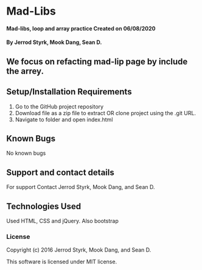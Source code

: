 # Mad-Libs

#### Mad-libs, loop and array practice Created on 06/08/2020

#### By Jerrod Styrk, Mook Dang, Sean D.

## We focus on refacting mad-lip page by include the arrey. 

## Setup/Installation Requirements

1. Go to the GitHub project repository
2. Download file as a zip file to extract OR clone project using the .git URL.
3. Navigate to folder and open index.html

## Known Bugs
No known bugs

## Support and contact details
For support Contact Jerrod Styrk, Mook Dang, and Sean D.

## Technologies Used
Used HTML, CSS and jQuery. Also bootstrap

### License
Copyright (c) 2016 Jerrod Styrk, Mook Dang, and Sean D.

This software is licensed under MIT license.
